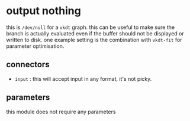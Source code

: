# output nothing

this is `/dev/null` for a `vkdt` graph. this can be useful to
make sure the branch is actually evaluated even if the buffer
should not be displayed or written to disk. one example setting
is the combination with `vkdt-fit` for parameter optimisation.

## connectors

* `input` : this will accept input in any format, it's not picky.

## parameters

this module does not require any parameters

